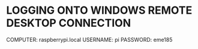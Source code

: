 # LOGGING ONTO WINDOWS REMOTE DESKTOP CONNECTION 
COMPUTER: raspberrypi.local
  USERNAME: pi
  PASSWORD: eme185
